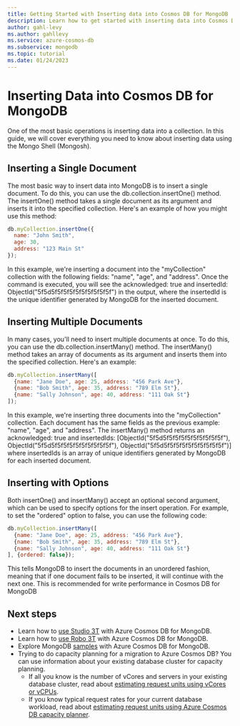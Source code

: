 ```yaml
---
title: Getting Started with Inserting data into Cosmos DB for MongoDB
description: Learn how to get started with inserting data into Cosmos DB for MongoDB.
author: gahl-levy
ms.author: gahllevy
ms.service: azure-cosmos-db
ms.subservice: mongodb
ms.topic: tutorial
ms.date: 01/24/2023
---
```


# Inserting Data into Cosmos DB for MongoDB
One of the most basic operations is inserting data into a collection. In this guide, we will cover everything you need to know about inserting data using the Mongo Shell (Mongosh).

## Inserting a Single Document

The most basic way to insert data into MongoDB is to insert a single document. To do this, you can use the db.collection.insertOne() method. The insertOne() method takes a single document as its argument and inserts it into the specified collection. Here's an example of how you might use this method:

```javascript
db.myCollection.insertOne({
  name: "John Smith",
  age: 30,
  address: "123 Main St"
});
```

In this example, we're inserting a document into the "myCollection" collection with the following fields: "name", "age", and "address". Once the command is executed, you will see the acknowledged: true and insertedId: ObjectId("5f5d5f5f5f5f5f5f5f5f5f5f") in the output, where the insertedId is the unique identifier generated by MongoDB for the inserted document.

## Inserting Multiple Documents

In many cases, you'll need to insert multiple documents at once. To do this, you can use the db.collection.insertMany() method. The insertMany() method takes an array of documents as its argument and inserts them into the specified collection. Here's an example:

```javascript
db.myCollection.insertMany([
  {name: "Jane Doe", age: 25, address: "456 Park Ave"},
  {name: "Bob Smith", age: 35, address: "789 Elm St"},
  {name: "Sally Johnson", age: 40, address: "111 Oak St"}
]);
```

In this example, we're inserting three documents into the "myCollection" collection. Each document has the same fields as the previous example: "name", "age", and "address". The insertMany() method returns an acknowledged: true and insertedIds: [ObjectId("5f5d5f5f5f5f5f5f5f5f5f5f"), ObjectId("5f5d5f5f5f5f5f5f5f5f5f5f"), ObjectId("5f5d5f5f5f5f5f5f5f5f5f5f")] where insertedIds is an array of unique identifiers generated by MongoDB for each inserted document.

## Inserting with Options

Both insertOne() and insertMany() accept an optional second argument, which can be used to specify options for the insert operation. For example, to set the "ordered" option to false, you can use the following code:

```javascript
db.myCollection.insertMany([
  {name: "Jane Doe", age: 25, address: "456 Park Ave"},
  {name: "Bob Smith", age: 35, address: "789 Elm St"},
  {name: "Sally Johnson", age: 40, address: "111 Oak St"}
], {ordered: false});
```

This tells MongoDB to insert the documents in an unordered fashion, meaning that if one document fails to be inserted, it will continue with the next one. This is recommended for write performance in Cosmos DB for MongoDB

## Next steps

- Learn how to [use Studio 3T](connect-using-mongochef.md) with Azure Cosmos DB for MongoDB.
- Learn how to [use Robo 3T](connect-using-robomongo.md) with Azure Cosmos DB for MongoDB.
- Explore MongoDB [samples](nodejs-console-app.md) with Azure Cosmos DB for MongoDB.
- Trying to do capacity planning for a migration to Azure Cosmos DB? You can use information about your existing database cluster for capacity planning.
  - If all you know is the number of vCores and servers in your existing database cluster, read about [estimating request units using vCores or vCPUs](../convert-vcore-to-request-unit.md).
  - If you know typical request rates for your current database workload, read about [estimating request units using Azure Cosmos DB capacity planner](estimate-ru-capacity-planner.md).
